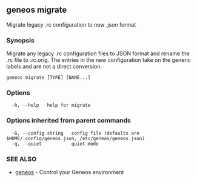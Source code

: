## geneos migrate

Migrate legacy .rc configuration to new .json format

### Synopsis

Migrate any legacy .rc configuration files to JSON format and
rename the .rc file to .rc.orig. The entries in the new configuration
take on the generic labels and are not a direct conversion.

```
geneos migrate [TYPE] [NAME...]
```

### Options

```
  -h, --help   help for migrate
```

### Options inherited from parent commands

```
  -G, --config string   config file (defaults are $HOME/.config/geneos.json, /etc/geneos/geneos.json)
  -q, --quiet           quiet mode
```

### SEE ALSO

* [geneos](geneos.md)	 - Control your Geneos environment

